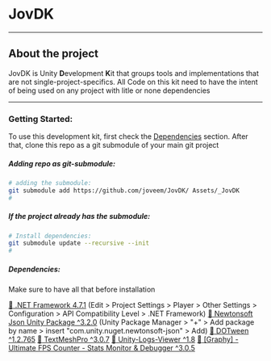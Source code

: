 #  JovDK
---

## About the project

JovDK is Unity **D**evelopment **K**it that groups tools and implementations that are not single-project-specifics. All Code on this kit need to have the intent of being used on any project with litle or none dependencies

---

### Getting Started:

To use this development kit, first check the [Dependencies](#dependencies) section. After that, clone this repo as a git submodule of your main git project

##### Adding repo as git-submodule:

``` sh
# adding the submodule:
git submodule add https://github.com/joveem/JovDK/ Assets/_JovDK
#
```

##### If the project already has the submodule:

``` sh
# Install dependencies:
git submodule update --recursive --init
#
```

##### Dependencies:

Make sure to have all that before installation

[:link: .NET Framework 4.7.1](https://dotnet.microsoft.com/en-us/download/dotnet-framework/net471) (Edit > Project Settings > Player > Other Settings > Configuration > API Compatibility Level > .NET Framework)
[:link: Newtonsoft Json Unity Package ^3.2.0](https://docs.unity3d.com/Packages/com.unity.nuget.newtonsoft-json@3.2) (Unity Package Manager > "+" > Add package by name > insert "com.unity.nuget.newtonsoft-json" > Add)
[:link: DOTween ^1.2.765](https://dotween.demigiant.com/download)
[:link: TextMeshPro ^3.0.7](https://docs.unity3d.com/Packages/com.unity.textmeshpro@3.2)
[:link: Unity-Logs-Viewer ^1.8](https://github.com/aliessmael/Unity-Logs-Viewer)
[:link: [Graphy] - Ultimate FPS Counter - Stats Monitor & Debugger ^3.0.5](https://assetstore.unity.com/packages/tools/gui/graphy-ultimate-fps-counter-stats-monitor-debugger-105778)
